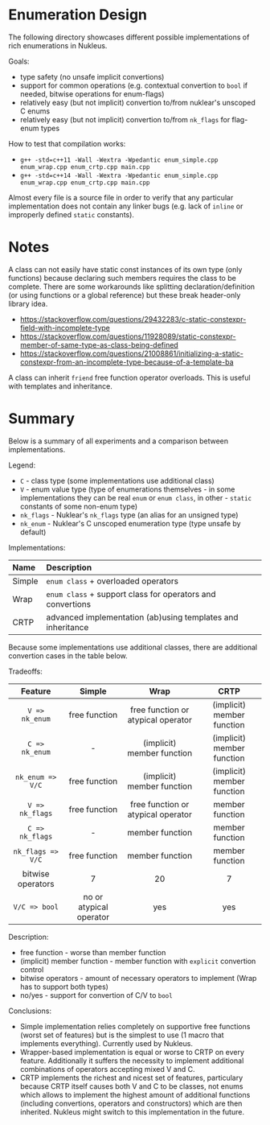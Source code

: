 # Enumeration Design

The following directory showcases different possible implementations of rich enumerations in Nukleus.

Goals:

- type safety (no unsafe implicit convertions)
- support for common operations (e.g. contextual convertion to `bool` if needed, bitwise operations for enum-flags)
- relatively easy (but not implicit) convertion to/from nuklear's unscoped C enums
- relatively easy (but not implicit) convertion to/from `nk_flags` for flag-enum types

How to test that compilation works:

- `g++ -std=c++11 -Wall -Wextra -Wpedantic enum_simple.cpp enum_wrap.cpp enum_crtp.cpp main.cpp`
- `g++ -std=c++14 -Wall -Wextra -Wpedantic enum_simple.cpp enum_wrap.cpp enum_crtp.cpp main.cpp`

Almost every file is a source file in order to verify that any particular implementation does not contain any linker bugs (e.g. lack of `inline` or improperly defined `static` constants).

# Notes

A class can not easily have static const instances of its own type (only functions) because declaring such members requires the class to be complete. There are some workarounds like splitting declaration/definition (or using functions or a global reference) but these break header-only library idea.

- https://stackoverflow.com/questions/29432283/c-static-constexpr-field-with-incomplete-type
- https://stackoverflow.com/questions/11928089/static-constexpr-member-of-same-type-as-class-being-defined
- https://stackoverflow.com/questions/21008861/initializing-a-static-constexpr-from-an-incomplete-type-because-of-a-template-ba

A class can inherit `friend` free function operator overloads. This is useful with templates and inheritance.

# Summary

Below is a summary of all experiments and a comparison between implementations.

Legend:

- `C` - class type (some implementations use additional class)
- `V` - enum value type (type of enumerations themselves - in some implementations they can be real `enum` or `enum class`, in other - `static` constants of some non-enum type)
- `nk_flags` - Nuklear's `nk_flags` type (an alias for an unsigned type)
- `nk_enum` - Nuklear's C unscoped enumeration type (type unsafe by default)

Implementations:

| Name   | Description |
| :----- | :---------- |
| Simple | `enum class` + overloaded operators |
| Wrap   | `enum class` + support class for operators and convertions |
| CRTP   | advanced implementation (ab)using templates and inheritance

Because some implementations use additional classes, there are additional convertion cases in the table below.

Tradeoffs:

| Feature | Simple | Wrap | CRTP |
| :-----: | :----: | :--: | :--: |
| `V => nk_enum` | free function | free function or atypical operator | (implicit) member function
| `C => nk_enum` | - | (implicit) member function | (implicit) member function
| `nk_enum => V/C` | free function | (implicit) member function | (implicit) member function
| `V => nk_flags` | free function | free function or atypical operator| member function
| `C => nk_flags` | - | member function | member function
| `nk_flags => V/C` | free function | member function | member function
| bitwise operators | 7 | 20 | 7
| `V/C => bool` | no or atypical operator | yes | yes

Description:

- free function - worse than member function
- (implicit) member function - member function with `explicit` convertion control
- bitwise operators - amount of necessary operators to implement (Wrap has to support both types)
- no/yes - support for convertion of C/V to `bool`

Conclusions:

- Simple implementation relies completely on supportive free functions (worst set of features) but is the simplest to use (1 macro that implements everything). Currently used by Nukleus.
- Wrapper-based implementation is equal or worse to CRTP on every feature. Additionally it suffers the necessity to implement additional combinations of operators accepting mixed V and C.
- CRTP implements the richest and nicest set of features, particulary because CRTP itself causes both V and C to be classes, not enums which allows to implement the highest amount of additional functions (including convertions, operators and constructors) which are then inherited. Nukleus might switch to this implementation in the future.
